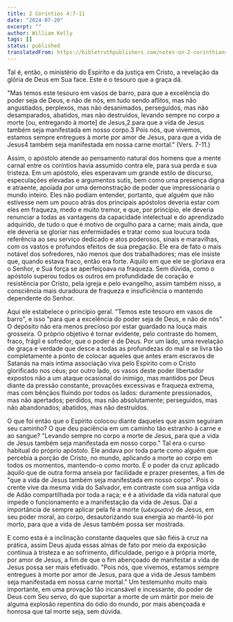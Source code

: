 ```yaml
---
title: 2 Coríntios 4:7-11
date: "2024-07-20"
excerpt: ""
author: William Kelly
tags: []
status: published
translatedFrom: https://bibletruthpublishers.com/notes-on-2-corinthians-4-7-11/william-kelly-wk/w-kelly/lac143197-lub-16163-5
---
```


Tal é, então, o ministério do Espírito e da justiça em Cristo, a
revelação da glória de Deus em Sua face. Este é o tesouro que a graça
dá.

"Mas temos este tesouro em vasos de barro, para que a excelência do
poder seja de Deus, e não de nós, em tudo sendo aflitos, mas não
angustiados, perplexos, mas não desanimados, perseguidos, mas não
desamparados, abatidos, mas não destruídos, levando sempre no corpo a
morte \[ou, entregando à morte\] de Jesus,2 para que a vida de Jesus
também seja manifestada em nosso corpo.3 Pois nós, que vivemos, estamos
sempre entregues à morte por amor de Jesus, para que a vida de Jesus4
também seja manifestada em nossa carne mortal." (Vers. 7-11.)

Assim, o apóstolo atende ao pensamento natural dos homens que a mente
carnal entre os coríntios havia assumido contra ele, para sua perda e
sua tristeza. Em um apóstolo, eles esperavam um grande estilo de
discurso, especulações elevadas e argumentos sutis, bem como uma
presença digna e atraente, apoiada por uma demonstração de poder que
impressionaria o mundo inteiro. Eles não podiam entender, portanto, que
alguém que não estivesse nem um pouco atrás dos principais apóstolos
deveria estar com eles em fraqueza, medo e muito tremor, e que, por
princípio, ele deveria renunciar a todas as vantagens da capacidade
intelectual e do aprendizado adquirido, de tudo o que é motivo de
orgulho para a carne; mais ainda, que ele deveria se gloriar nas
enfermidades e tratar como sua loucura toda referência ao seu serviço
dedicado e atos poderosos, sinais e maravilhas, com os vastos e
profundos efeitos de sua pregação. Ele era de fato o mais notável dos
sofredores, não menos que dos trabalhadores; mas ele insiste que, quando
estava fraco, então era forte. Aquilo em que ele se gloriava era o
Senhor, e Sua força se aperfeiçoava na fraqueza. Sem dúvida, como o
apóstolo superou todos os outros em profundidade de coração e
resistência por Cristo, pela igreja e pelo evangelho, assim também
nisso, a consciência mais duradoura de fraqueza e insuficiência o
mantendo dependente do Senhor.

Aqui ele estabelece o princípio geral. "Temos este tesouro em vasos de
barro", e isso "para que a excelência do poder seja de Deus, e não de
nós". O depósito não era menos precioso por estar guardado na louça mais
grosseira. O próprio objetivo é tornar evidente, pelo contraste do
homem, fraco, frágil e sofredor, que o poder é de Deus. Por um lado, uma
revelação de graça e verdade que desce a todas as profundezas do mal e
se livra tão completamente a ponto de colocar aqueles que antes eram
escravos de Satanás na mais íntima associação viva pelo Espírito com o
Cristo glorificado nos céus; por outro lado, os vasos deste poder
libertador expostos não a um ataque ocasional do inimigo, mas mantidos
por Deus diante da pressão constante, provações excessivas e fraqueza
extrema, mas com bênçãos fluindo por todos os lados: duramente
pressionados, mas não apertados; perdidos, mas não absolutamente;
perseguidos, mas não abandonados; abatidos, mas não destruídos.

O que foi então que o Espírito colocou diante daqueles que assim
seguiram seu caminho? O que deu paciência em um caminho tão estranho à
carne e ao sangue? "Levando sempre no corpo a morte de Jesus, para que a
vida de Jesus também seja manifestada em nosso corpo." Tal era o curso
habitual do próprio apóstolo. Ele andava por toda parte como alguém que
percebia a porção de Cristo, no mundo, aplicando a morte ao corpo em
todos os momentos, mantendo-o como morto. É o poder da cruz aplicado
àquilo que de outra forma anseia por facilidade e prazer presentes, a
fim de "que a vida de Jesus também seja manifestada em nosso corpo".
Pois o crente vive da mesma vida do Salvador, em contraste com sua
antiga vida de Adão compartilhada por toda a raça; e é a atividade da
vida natural que impede o funcionamento e a manifestação da vida de
Jesus. Daí a importância de sempre aplicar pela fé a morte (ωέκρωσιν) de
Jesus, em seu poder moral, ao corpo, desautorizando sua energia ao
mantê-lo por morto, para que a vida de Jesus também possa ser mostrada.

E como esta é a inclinação constante daqueles que são fiéis à cruz na
prática, assim Deus ajuda essas almas de fato por meio da exposição
contínua à tristeza e ao sofrimento, dificuldade, perigo e à própria
morte, por amor de Jesus, a fim de que o fim abençoado de manifestar a
vida de Jesus possa ser mais efetivado. "Pois nós, que vivemos, estamos
sempre entregues à morte por amor de Jesus, para que a vida de Jesus
também seja manifestada em nossa carne mortal." Um testemunho muito mais
importante, em uma provação tão incansável e incessante, do poder de
Deus com Seu servo, do que suportar a morte de um mártir por meio de
alguma explosão repentina do ódio do mundo, por mais abençoada e honrosa
que tal morte seja, sem dúvida.
